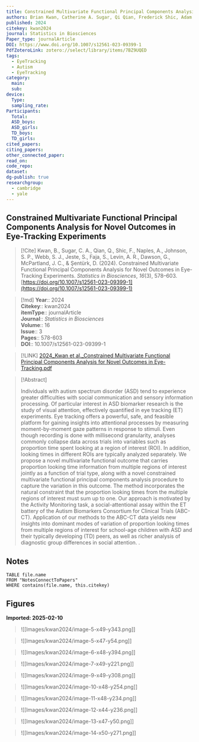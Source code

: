 ```yaml
---
title: Constrained Multivariate Functional Principal Components Analysis for Novel Outcomes in Eye-Tracking Experiments
authors: Brian Kwan, Catherine A. Sugar, Qi Qian, Frederick Shic, Adam Naples, Scott P. Johnson, Sara J. Webb, Shafali Jeste, Susan Faja, April R. Levin, Geraldine Dawson, James C. McPartland, Damla Şentürk
published: 2024
citekey: kwan2024
journal: Statistics in Biosciences
Paper_type: journalArticle
DOI: https://www.doi.org/10.1007/s12561-023-09399-1
PdfZoteroLink: zotero://select/library/items/7BZ9UQED
tags:
  - EyeTracking
  - Autism
  - EyeTracking
category:
  main: 
  sub: 
device:
  Type: 
  sampling_rate: 
Participants:
  Total: 
  ASD_boys: 
  ASD_girls: 
  TD_boys: 
  TD_girls: 
cited_papers: 
citing_papers: 
other_connected_paper: 
read_on: 
code_repo: 
dataset: 
dg-publish: true
researchgroup:
  - cambridge
  - yale
---
```


## Constrained Multivariate Functional Principal Components Analysis for Novel Outcomes in Eye-Tracking Experiments

> [!Cite]
> Kwan, B., Sugar, C. A., Qian, Q., Shic, F., Naples, A., Johnson, S. P., Webb, S. J., Jeste, S., Faja, S., Levin, A. R., Dawson, G., McPartland, J. C., & Şentürk, D. (2024). Constrained Multivariate Functional Principal Components Analysis for Novel Outcomes in Eye-Tracking Experiments. _Statistics in Biosciences_, _16_(3), 578–603. [https://doi.org/10.1007/s12561-023-09399-1](https://doi.org/10.1007/s12561-023-09399-1)


>[!md]
> **Year**:: 2024   
> **Citekey**:: kwan2024  
> **itemType**:: journalArticle  
> **Journal**:: *Statistics in Biosciences*  
> **Volume**:: 16  
> **Issue**:: 3   
> **Pages**:: 578-603  
> **DOI**:: 10.1007/s12561-023-09399-1    

> [!LINK] 
> [2024_Kwan et al._Constrained Multivariate Functional Principal Components Analysis for Novel Outcomes in Eye-Tracking.pdf](zotero://select/library/items/QTM7QCTL)

> [!Abstract]
>
> Individuals with autism spectrum disorder (ASD) tend to experience greater difficulties with social communication and sensory information processing. Of particular interest in ASD biomarker research is the study of visual attention, effectively quantified in eye tracking (ET) experiments. Eye tracking offers a powerful, safe, and feasible platform for gaining insights into attentional processes by measuring moment-by-moment gaze patterns in response to stimuli. Even though recording is done with millisecond granularity, analyses commonly collapse data across trials into variables such as proportion time spent looking at a region of interest (ROI). In addition, looking times in different ROIs are typically analyzed separately. We propose a novel multivariate functional outcome that carries proportion looking time information from multiple regions of interest jointly as a function of trial type, along with a novel constrained multivariate functional principal components analysis procedure to capture the variation in this outcome. The method incorporates the natural constraint that the proportion looking times from the multiple regions of interest must sum up to one. Our approach is motivated by the Activity Monitoring task, a social-attentional assay within the ET battery of the Autism Biomarkers Consortium for Clinical Trials (ABC-CT). Application of our methods to the ABC-CT data yields new insights into dominant modes of variation of proportion looking times from multiple regions of interest for school-age children with ASD and their typically developing (TD) peers, as well as richer analysis of diagnostic group differences in social attention.
>.
> 


## Notes

```dataview 
TABLE file.name 
FROM "NotesConnectToPapers" 
WHERE contains(file.name, this.citekey)
```


## Figures

**Imported: 2025-02-10**

> ![[Images/kwan2024/image-5-x49-y343.png]]

> ![[Images/kwan2024/image-5-x47-y54.png]]

> ![[Images/kwan2024/image-6-x48-y394.png]]

> ![[Images/kwan2024/image-7-x49-y221.png]]

> ![[Images/kwan2024/image-9-x49-y308.png]]

> ![[Images/kwan2024/image-10-x48-y254.png]]

> ![[Images/kwan2024/image-11-x48-y234.png]]

> ![[Images/kwan2024/image-12-x44-y236.png]]

> ![[Images/kwan2024/image-13-x47-y50.png]]

> ![[Images/kwan2024/image-14-x50-y271.png]]